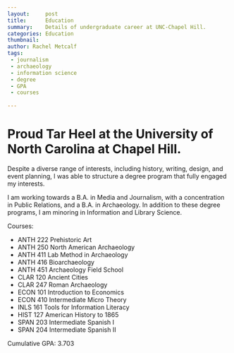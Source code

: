 ```yaml
---
layout:     post
title:      Education
summary:    Details of undergraduate career at UNC-Chapel Hill.
categories: Education
thumbnail: 
author: Rachel Metcalf
tags:
 - journalism
 - archaeology
 - information science
 - degree
 - GPA
 - courses
 
---
```


# Proud Tar Heel at the University of North Carolina at Chapel Hill.

Despite a diverse range of interests, including history, writing, design, and event planning, I was able to structure a degree program that fully engaged my interests.

I am working towards a B.A. in Media and Journalism, with a concentration in Public Relations, and a B.A. in Archaeology. In addition to these degree programs, I am minoring in Information and Library Science.

Courses:

* ANTH 222 Prehistoric Art
* ANTH 250 North American Archaeology
* ANTH 411 Lab Method in Archaeology
* ANTH 416 Bioarchaeology
* ANTH 451 Archaeology Field School
* CLAR 120 Ancient Cities
* CLAR 247 Roman Archaeology
* ECON 101 Introduction to Economics
* ECON 410 Intermediate Micro Theory
* INLS 161 Tools for Information Literacy
* HIST 127 American History to 1865
* SPAN 203 Intermediate Spanish I
* SPAN 204 Intermediate Spanish II



Cumulative GPA: 3.703